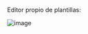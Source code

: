 Editor propio de plantillas:

![image](https://github.com/user-attachments/assets/3dce506a-fdb7-420d-9a8d-57a38d83ac5a)
